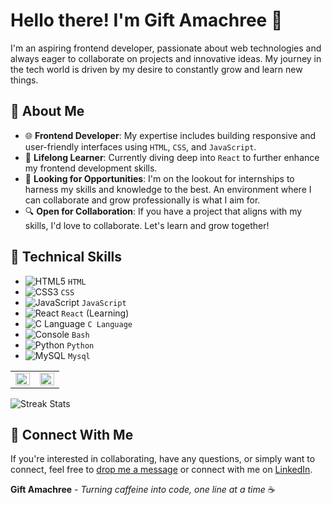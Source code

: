 
# Hello there! I'm Gift Amachree 👋

I'm an aspiring frontend developer, passionate about web technologies and always eager to collaborate on projects and innovative ideas. My journey in the tech world is driven by my desire to constantly grow and learn new things.

## 🌱 About Me

- 🌐 **Frontend Developer**: My expertise includes building responsive and user-friendly interfaces using `HTML`, `CSS`, and `JavaScript`.
- 📘 **Lifelong Learner**: Currently diving deep into `React` to further enhance my frontend development skills.
- 🚀 **Looking for Opportunities**: I'm on the lookout for internships to harness my skills and knowledge to the best. An environment where I can collaborate and grow professionally is what I aim for.
- 🔍 **Open for Collaboration**: If you have a project that aligns with my skills, I'd love to collaborate. Let's learn and grow together!

## 💼 Technical Skills

- ![HTML5](https://img.icons8.com/color/20/html-5.png) `HTML`
- ![CSS3](https://img.icons8.com/color/20/css3.png) `CSS`
- ![JavaScript](https://img.icons8.com/color/20/javascript.png) `JavaScript`
- ![React](https://img.icons8.com/color/20/react-native.png) `React` (Learning)
- ![C Language](https://img.icons8.com/color/20/c-programming.png) `C Language`
- ![Console](https://img.icons8.com/color/20/console.png)  `Bash`
- ![Python](https://img.icons8.com/color/20/python.png)  `Python`
- ![MySQL](https://img.icons8.com/color/20/mysql.png)  `Mysql`

<table>
  <tr>
    <td valign="top"><img src="https://github-readme-stats.vercel.app/api?username=jen67&show_icons=true&count_private=true" align="left" style="width: 100%" /></td>
    <td valign="top"><img src="https://github-readme-stats.vercel.app/api/top-langs/?username=jen67&layout=compact" align="left" style="width: 100%" /></td>
  </tr>
</table>

![Streak Stats](https://github-readme-streak-stats.herokuapp.com/?user=jen67)

## 💌 Connect With Me

If you're interested in collaborating, have any questions, or simply want to connect, feel free to [drop me a message](mailto:amakrigift2000@gmail.com) or connect with me on [LinkedIn](https://www.linkedin.com/in/gift-amachree-8a523623b/).

**Gift Amachree** - _Turning caffeine into code, one line at a time_ ☕️
